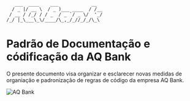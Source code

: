 ```
   ___  ____    ___            __  
  / _ |/ __ \  / _ )___ ____  / /__
 / __ / /_/ / / _  / _ `/ _ \/  '_/
/_/ |_\___\_\/____/\_,_/_//_/_/\_\ 
  ```
# Padrão de Documentação e códificação da AQ Bank
O presente documento visa organizar e esclarecer novas medidas de organiação e padronização de regras de código da empresa AQ Bank.

![AQ Bank](https://aqbank.com.br/wp-content/uploads/2024/07/Brand.svg)
